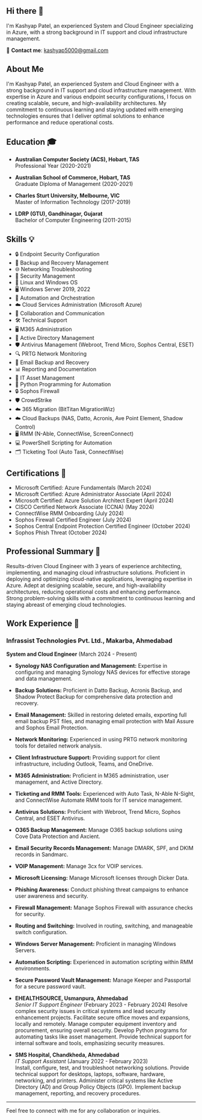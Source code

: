 ## Hi there 👋

I'm Kashyap Patel, an experienced System and Cloud Engineer specializing in Azure, with a strong background in IT support and cloud infrastructure management.

📧 **Contact me**: kashyap5000@gmail.com

## About Me

I'm Kashyap Patel, an experienced System and Cloud Engineer with a strong background in IT support and cloud infrastructure management. With expertise in Azure and various endpoint security configurations, I focus on creating scalable, secure, and high-availability architectures. My commitment to continuous learning and staying updated with emerging technologies ensures that I deliver optimal solutions to enhance performance and reduce operational costs.

## Education 🎓

- **Australian Computer Society (ACS), Hobart, TAS**  
  Professional Year (2020-2021)

- **Australian School of Commerce, Hobart, TAS**  
  Graduate Diploma of Management (2020-2021)

- **Charles Sturt University, Melbourne, VIC**  
  Master of Information Technology (2017-2019)

- **LDRP (GTU), Gandhinagar, Gujarat**  
  Bachelor of Computer Engineering (2011-2015)

## Skills 💡

- 🔒 Endpoint Security Configuration
- 💾 Backup and Recovery Management
- 🌐 Networking Troubleshooting
- 🔐 Security Management
- 🐧 Linux and Windows OS
- 🖥️ Windows Server 2019, 2022
- 🤖 Automation and Orchestration
- ☁️ Cloud Services Administration (Microsoft Azure)
- 🤝 Collaboration and Communication
- 🛠️ Technical Support
- 🖥️ M365 Administration
- 🔧 Active Directory Management
- 🛡️ Antivirus Management (Webroot, Trend Micro, Sophos Central, ESET)
- 🔍 PRTG Network Monitoring
- 📧 Email Backup and Recovery
- 📊 Reporting and Documentation
- 🔄 IT Asset Management
- 🐍 Python Programming for Automation
- 🔒 Sophos Firewall
- 🛡️ CrowdStrike
- ☁️ 365 Migration (BitTitan MigrationWiz)
- ☁️ Cloud Backups (NAS, Datto, Acronis, Ave Point Element, Shadow Control)
- 🖥️ RMM (N-Able, ConnectWise, ScreenConnect)
- 💻 PowerShell Scripting for Automation
- 🗂️ Ticketing Tool (Auto Task, ConnectWise)

## Certifications 📜

- Microsoft Certified: Azure Fundamentals (March 2024)
- Microsoft Certified: Azure Administrator Associate (April 2024)
- Microsoft Certified: Azure Solution Architect Expert (April 2024)
- CISCO Certified Network Associate (CCNA) (May 2024)
- ConnectWise RMM Onboarding (July 2024)
- Sophos Firewall Certified Engineer (July 2024)
- Sophos Central Endpoint Protection Certified Engineer (October 2024)
- Sophos Phish Threat (October 2024)

## Professional Summary 📝

Results-driven Cloud Engineer with 3 years of experience architecting, implementing, and managing cloud infrastructure solutions. Proficient in deploying and optimizing cloud-native applications, leveraging expertise in Azure. Adept at designing scalable, secure, and high-availability architectures, reducing operational costs and enhancing performance. Strong problem-solving skills with a commitment to continuous learning and staying abreast of emerging cloud technologies.

## Work Experience 💼

### Infrassist Technologies Pvt. Ltd., Makarba, Ahmedabad  
**System and Cloud Engineer** (March 2024 - Present)

- **Synology NAS Configuration and Management:** Expertise in configuring and managing Synology NAS devices for effective storage and data management.
- **Backup Solutions:** Proficient in Datto Backup, Acronis Backup, and Shadow Protect Backup for comprehensive data protection and recovery.
- **Email Management:** Skilled in restoring deleted emails, exporting full email backup PST files, and managing email protection with Mail Assure and Sophos Email Protection.
- **Network Monitoring:** Experienced in using PRTG network monitoring tools for detailed network analysis.
- **Client Infrastructure Support:** Providing support for client infrastructure, including Outlook, Teams, and OneDrive.
- **M365 Administration:** Proficient in M365 administration, user management, and Active Directory.
- **Ticketing and RMM Tools:** Experienced with Auto Task, N-Able N-Sight, and ConnectWise Automate RMM tools for IT service management.
- **Antivirus Solutions:** Proficient with Webroot, Trend Micro, Sophos Central, and ESET Antivirus.
- **O365 Backup Management:** Manage O365 backup solutions using Cove Data Protection and Axcient.
- **Email Security Records Management:** Manage DMARK, SPF, and DKIM records in Sandmarc.
- **VOIP Management:** Manage 3cx for VOIP services.
- **Microsoft Licensing:** Manage Microsoft licenses through Dicker Data.
- **Phishing Awareness:** Conduct phishing threat campaigns to enhance user awareness and security.
- **Firewall Management:** Manage Sophos Firewall with assurance checks for security.
- **Routing and Switching:** Involved in routing, switching, and manageable switch configuration.
- **Windows Server Management:** Proficient in managing Windows Servers.
- **Automation Scripting:** Experienced in automation scripting within RMM environments.
- **Secure Password Vault Management:** Manage Keeper and Passportal for a secure password vault.

- **EHEALTHSOURCE, Usmanpura, Ahmedabad**  
  *Senior IT Support Engineer* (February 2023 - February 2024) 
  Resolve complex security issues in critical systems and lead security enhancement projects. Facilitate secure office moves and expansions, locally and remotely. Manage computer equipment inventory and procurement, ensuring overall security. Develop Python programs for automating tasks like asset management. Provide technical support for internal software and tools, emphasizing security measures.

- **SMS Hospital, Chandkheda, Ahmedabad**  
  *IT Support Assistant* (January 2022 - February 2023)  
  Install, configure, test, and troubleshoot networking solutions. Provide technical support for desktops, laptops, software, hardware, networking, and printers. Administer critical systems like Active Directory (AD) and Group Policy Objects (GPO). Implement backup management, reporting, and recovery procedures.

---

Feel free to connect with me for any collaboration or inquiries.
